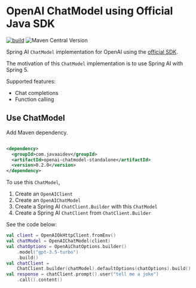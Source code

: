 # OpenAI ChatModel using Official Java SDK

[![build](https://github.com/JavaAIDev/openai-chatmodel-standalone/actions/workflows/build.yaml/badge.svg)](https://github.com/JavaAIDev/openai-chatmodel-standalone/actions/workflows/build.yaml)
![Maven Central Version](https://img.shields.io/maven-central/v/com.javaaidev/openai-chatmodel-standalone)


Spring AI `ChatModel` implementation for OpenAI using
the [official SDK](https://github.com/openai/openai-java).

The motivation of this `ChatModel` implementation is to use Spring AI with Spring 5.

Supported features:

- Chat completions
- Function calling

## Use ChatModel

Add Maven dependency.

```xml

<dependency>
  <groupId>com.javaaidev</groupId>
  <artifactId>openai-chatmodel-standalone</artifactId>
  <version>0.2.0</version>
</dependency>
```

To use this `ChatModel`,

1. Create an `OpenAIClient`
2. Create an `OpenAIChatModel`
3. Create a Spring AI `ChatClient.Builder` with this `ChatModel`
4. Create a Spring AI `ChatClient` from `ChatClient.Builder`

See the code below:

```kotlin
val client = OpenAIOkHttpClient.fromEnv()
val chatModel = OpenAIChatModel(client)
val chatOptions = OpenAiChatOptions.builder()
    .model("gpt-3.5-turbo")
    .build()
val chatClient =
    ChatClient.builder(chatModel).defaultOptions(chatOptions).build()
val response = chatClient.prompt().user("tell me a joke")
    .call().content()
```
